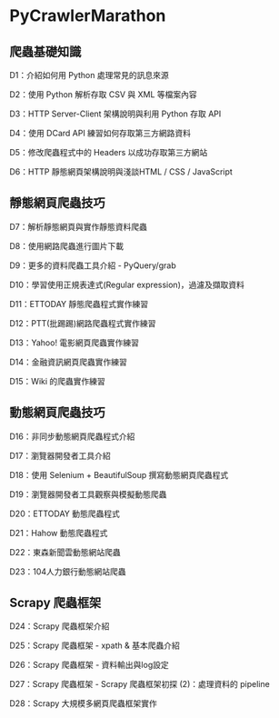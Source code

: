 # PyCrawlerMarathon

## 爬蟲基礎知識
D1：介紹如何用 Python 處理常見的訊息來源

D2：使用 Python 解析存取 CSV 與 XML 等檔案內容

D3：HTTP Server-Client 架構說明與利用 Python 存取 API

D4：使用 DCard API 練習如何存取第三方網路資料

D5：修改爬蟲程式中的 Headers 以成功存取第三方網站

D6：HTTP 靜態網頁架構說明與淺談HTML / CSS / JavaScript

## 靜態網頁爬蟲技巧
D7：解析靜態網頁與實作靜態資料爬蟲

D8：使用網路爬蟲進行圖片下載

D9：更多的資料爬蟲工具介紹 - PyQuery/grab

D10：學習使用正規表達式(Regular expression)，過濾及擷取資料

D11：ETTODAY 靜態爬蟲程式實作練習

D12：PTT(批踢踢)網路爬蟲程式實作練習

D13：Yahoo! 電影網頁爬蟲實作練習

D14：金融資訊網頁爬蟲實作練習

D15：Wiki 的爬蟲實作練習

## 動態網頁爬蟲技巧
D16：非同步動態網頁爬蟲程式介紹

D17：瀏覽器開發者工具介紹

D18：使用 Selenium + BeautifulSoup 撰寫動態網頁爬蟲程式

D19：瀏覽器開發者工具觀察與模擬動態爬蟲

D20：ETTODAY 動態爬蟲程式

D21：Hahow 動態爬蟲程式

D22：東森新聞雲動態網站爬蟲

D23：104人力銀行動態網站爬蟲

## Scrapy 爬蟲框架
D24：Scrapy 爬蟲框架介紹

D25：Scrapy 爬蟲框架 - xpath & 基本爬蟲介紹

D26：Scrapy 爬蟲框架 - 資料輸出與log設定

D27：Scrapy 爬蟲框架 - Scrapy 爬蟲框架初探 (2)：處理資料的 pipeline

D28：Scrapy 大規模多網頁爬蟲框架實作
